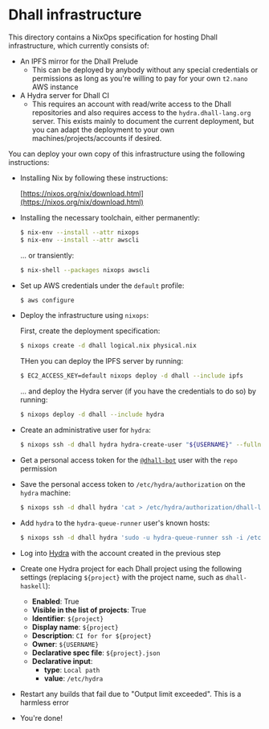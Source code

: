 # Dhall infrastructure

This directory contains a NixOps specification for hosting Dhall infrastructure,
which currently consists of:

* An IPFS mirror for the Dhall Prelude
    * This can be deployed by anybody without any special credentials or
      permissions as long as you're willing to pay for your own `t2.nano` AWS
      instance
* A Hydra server for Dhall CI
    * This requires an account with read/write access to the Dhall repositories
      and also requires access to the `hydra.dhall-lang.org` server.  This
      exists mainly to document the current deployment, but you can adapt the
      deployment to your own machines/projects/accounts if desired.

You can deploy your own copy of this infrastructure using the following
instructions:

*   Installing Nix by following these instructions:

    [https://nixos.org/nix/download.html](https://nixos.org/nix/download.html)

*   Installing the necessary toolchain, either permanently:

    ```bash
    $ nix-env --install --attr nixops
    $ nix-env --install --attr awscli
    ```

    ... or transiently:

    ```bash
    $ nix-shell --packages nixops awscli
    ```

*   Set up AWS credentials under the `default` profile:

    ```bash
    $ aws configure
    ```

*   Deploy the infrastructure using `nixops`:

    First, create the deployment specification:

    ```bash
    $ nixops create -d dhall logical.nix physical.nix
    ```

    THen you can deploy the IPFS server by running:
    ```bash
    $ EC2_ACCESS_KEY=default nixops deploy -d dhall --include ipfs
    ```

    ... and deploy the Hydra server (if you have the credentials to do so) by
    running:

    ```bash
    $ nixops deploy -d dhall --include hydra
    ```

*   Create an administrative user for `hydra`:

    ```bash
    $ nixops ssh -d dhall hydra hydra-create-user "${USERNAME}" --fullname "${FULL_NAME}" --email "${EMAIL}" --password "${PASSWORD}" --role admin
    ```

*   Get a personal access token for the
    [`@dhall-bot`](https://github.com/dhall-bot) user with the `repo` permission

*   Save the personal access token to `/etc/hydra/authorization` on the `hydra`
    machine:

    ```bash
    $ nixops ssh -d dhall hydra 'cat > /etc/hydra/authorization/dhall-lang' <<< "${TOKEN}"
    ```

*   Add `hydra` to the `hydra-queue-runner` user's known hosts:

    ```bash
    $ nixops ssh -d dhall hydra 'sudo -u hydra-queue-runner ssh -i /etc/keys/hydra-queue-runner/hydra-queue-runner_rsa hydra-queue-runner@hydra.dhall-lang.org'
    ```

*   Log into [Hydra](https://hydra.dhall-lang.org) with the account created
    in the previous step

*   Create one Hydra project for each Dhall project using the following
    settings (replacing `${project}` with the project name, such as
    `dhall-haskell`):

    *   **Enabled**: True
    *   **Visible in the list of projects**: True
    *   **Identifier**: `${project}`
    *   **Display name**: `${project}`
    *   **Description**: `CI for for ${project}`
    *   **Owner**: `${USERNAME}`
    *   **Declarative spec file**: `${project}.json`
    *   **Declarative input**:
        *   **type**: `Local path`
        *   **value**: `/etc/hydra`

*   Restart any builds that fail due to "Output limit exceeded".  This is a
    harmless error

*   You're done!
